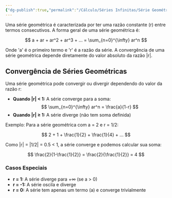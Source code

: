 ```yaml
---
{"dg-publish":true,"permalink":"/Cálculo/Séries Infinitas/Série Geométrica/","created":"2025-05-20T13:30:13.834-03:00"}
---
```



Uma série geométrica é caracterizada por ter uma razão constante (r) entre termos consecutivos. A forma geral de uma série geométrica é:

$$
 a + ar + ar^2 + ar^3 + … = \sum_{n=0}^{\infty} ar^n 
$$

Onde 'a' é o primeiro termo e 'r' é a razão da série. A convergência de uma série geométrica depende diretamente do valor absoluto da razão |r|.

## Convergência de Séries Geométricas

Uma série geométrica pode convergir ou divergir dependendo do valor da razão r:

- **Quando |r| < 1:** A série converge para a soma:
$$
 \sum_{n=0}^{\infty} ar^n = \frac{a}{1-r} 
$$
- **Quando |r| ≥ 1:** A série diverge (não tem soma definida)

Exemplo: Para a série geométrica com a = 2 e r = 1/2:

$$
 2 + 1 + \frac{1}{2} + \frac{1}{4} + … 
$$

Como |r| = |1/2| = 0.5 < 1, a série converge e podemos calcular sua soma:

$$
 \frac{2}{1-\frac{1}{2}} = \frac{2}{\frac{1}{2}} = 4 
$$

### Casos Especiais

- **r = 1:** A série diverge para +∞ (se a > 0)
- **r = -1:** A série oscila e diverge
- **r = 0:** A série tem apenas um termo (a) e converge trivialmente
